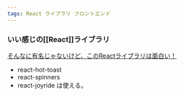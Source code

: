 ```yaml
---
tags: React ライブラリ フロントエンド 
---
```


### いい感じの[[React]]ライブラリ
[そんなに有名じゃないけど、このReactライブラリは面白い！](https://zenn.dev/tellernovel_inc/articles/02995f9321852a)
- react-hot-toast
- react-spinners
- react-joyride
は使える。